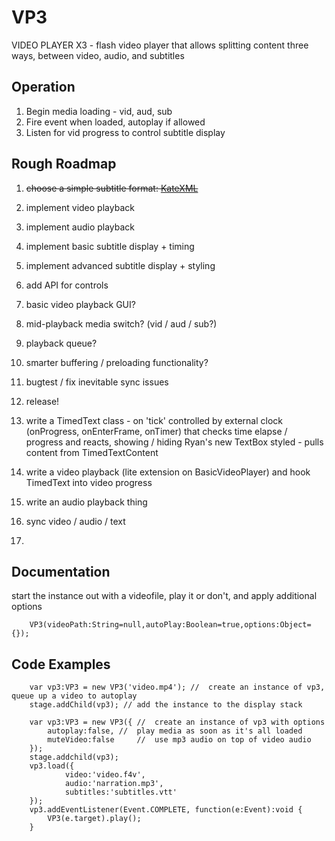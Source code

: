 # VP3
VIDEO PLAYER X3 - flash video player that allows splitting content three ways, between video, audio, and subtitles

## Operation

1.	Begin media loading - vid, aud, sub
2.	Fire event when loaded, autoplay if allowed
3.	Listen for vid progress to control subtitle display

## Rough Roadmap

1.	~~choose a simple subtitle format: [KateXML](http://wiki.xiph.org/OggKate#An_XML_representation)~~
2.	implement video playback
3.	implement audio playback
4.	implement basic subtitle display + timing
5.	implement advanced subtitle display + styling
6.	add API for controls
7.	basic video playback GUI?
8.	mid-playback media switch? (vid / aud / sub?)
9.	playback queue?
10.	smarter buffering / preloading functionality?
11.	bugtest / fix inevitable sync issues
12.	release!


1.	write a TimedText class - on 'tick' controlled by external clock (onProgress, onEnterFrame, onTimer) that checks time elapse / progress and reacts, showing / hiding Ryan's new TextBox styled - pulls content from TimedTextContent
2.	write a video playback (lite extension on BasicVideoPlayer) and hook TimedText into video progress
3.	write an audio playback thing
4.	sync video / audio / text
5.	

## Documentation

start the instance out with a videofile, play it or don't, and apply additional options

```as3
	VP3(videoPath:String=null,autoPlay:Boolean=true,options:Object={});
```

## Code Examples

```as3
	var vp3:VP3 = new VP3('video.mp4'); //	create an instance of vp3, queue up a video to autoplay
	stage.addChild(vp3); //	add the instance to the display stack
```

```as3
	var vp3:VP3 = new VP3({	//	create an instance of vp3 with options
		autoplay:false,	//	play media as soon as it's all loaded
		muteVideo:false		//	use mp3 audio on top of video audio
	});
	stage.addchild(vp3);
	vp3.load({
			video:'video.f4v',
			audio:'narration.mp3',
			subtitles:'subtitles.vtt'
	});
	vp3.addEventListener(Event.COMPLETE, function(e:Event):void	{
		VP3(e.target).play();
	}
```